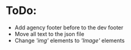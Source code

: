 # ToDo:

- Add agency footer before to the dev footer
- Move all text to the json file
- Change _'img'_ elements to _'Image'_ elements